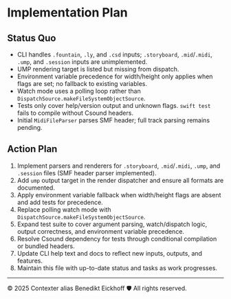 # Implementation Plan

## Status Quo

- CLI handles `.fountain`, `.ly`, and `.csd` inputs; `.storyboard`, `.mid`/`.midi`, `.ump`, and `.session` inputs are unimplemented.
- UMP rendering target is listed but missing from dispatch.
- Environment variable precedence for width/height only applies when flags are set; no fallback to existing variables.
- Watch mode uses a polling loop rather than `DispatchSource.makeFileSystemObjectSource`.
- Tests only cover help/version output and unknown flags. `swift test` fails to compile without Csound headers.
- Initial `MidiFileParser` parses SMF header; full track parsing remains pending.

## Action Plan

1. Implement parsers and renderers for `.storyboard`, `.mid`/`.midi`, `.ump`, and `.session` files (SMF header parser implemented).
2. Add `ump` output target in the render dispatcher and ensure all formats are documented.
3. Apply environment variable fallback when width/height flags are absent and add tests for precedence.
4. Replace polling watch mode with `DispatchSource.makeFileSystemObjectSource`.
5. Expand test suite to cover argument parsing, watch/dispatch logic, output correctness, and environment variable precedence.
6. Resolve Csound dependency for tests through conditional compilation or bundled headers.
7. Update CLI help text and docs to reflect new inputs, outputs, and features.
8. Maintain this file with up-to-date status and tasks as work progresses.

---

© 2025 Contexter alias Benedikt Eickhoff 🛡️ All rights reserved.
